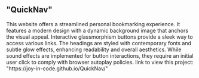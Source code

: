 <h2>"QuickNav"</h2>This website offers a streamlined personal bookmarking experience.
It features a modern design with a dynamic background image that anchors the visual appeal.
Interactive glassmorphism buttons provide a sleek way to access 
various links. The headings are styled with contemporary fonts
and subtle glow effects, enhancing readability and overall aesthetics.
While sound effects are implemented for button interactions,
they require an initial user click to comply with browser autoplay policies.
link to view this project: "https://joy-in-code.github.io/QuickNav/"
